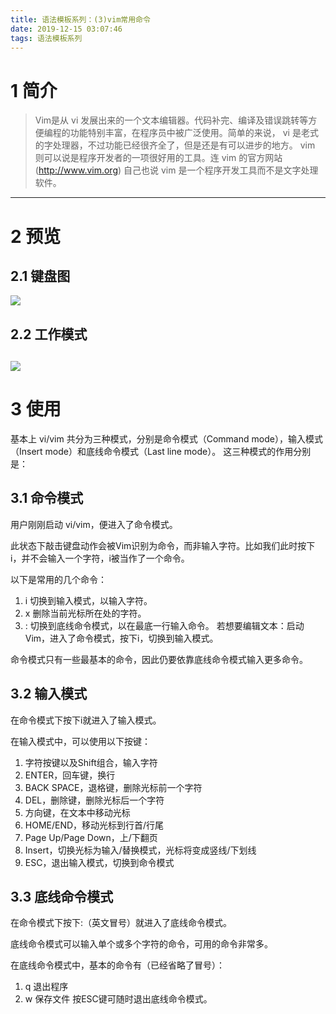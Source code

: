 ```yaml
---
title: 语法模板系列：(3)vim常用命令
date: 2019-12-15 03:07:46
tags: 语法模板系列
---
```

# 1 简介
> Vim是从 vi 发展出来的一个文本编辑器。代码补完、编译及错误跳转等方便编程的功能特别丰富，在程序员中被广泛使用。简单的来说， vi 是老式的字处理器，不过功能已经很齐全了，但是还是有可以进步的地方。 vim 则可以说是程序开发者的一项很好用的工具。连 vim 的官方网站 (http://www.vim.org) 自己也说 vim 是一个程序开发工具而不是文字处理软件。
----

# 2 预览
## 2.1 键盘图
![](https://www.runoob.com/wp-content/uploads/2015/10/vi-vim-cheat-sheet-sch.gif)
## 2.2 工作模式
![](https://www.runoob.com/wp-content/uploads/2014/07/vim-vi-workmodel.png)
----

# 3 使用
基本上 vi/vim 共分为三种模式，分别是命令模式（Command mode），输入模式（Insert mode）和底线命令模式（Last line mode）。 这三种模式的作用分别是：
## 3.1 命令模式
用户刚刚启动 vi/vim，便进入了命令模式。

此状态下敲击键盘动作会被Vim识别为命令，而非输入字符。比如我们此时按下i，并不会输入一个字符，i被当作了一个命令。

以下是常用的几个命令：
1. i 切换到输入模式，以输入字符。
2. x 删除当前光标所在处的字符。
3. : 切换到底线命令模式，以在最底一行输入命令。
若想要编辑文本：启动Vim，进入了命令模式，按下i，切换到输入模式。

命令模式只有一些最基本的命令，因此仍要依靠底线命令模式输入更多命令。
## 3.2 输入模式
在命令模式下按下i就进入了输入模式。

在输入模式中，可以使用以下按键：

1. 字符按键以及Shift组合，输入字符
2. ENTER，回车键，换行
3. BACK SPACE，退格键，删除光标前一个字符
4. DEL，删除键，删除光标后一个字符
5. 方向键，在文本中移动光标
6. HOME/END，移动光标到行首/行尾
7. Page Up/Page Down，上/下翻页
8. Insert，切换光标为输入/替换模式，光标将变成竖线/下划线
9. ESC，退出输入模式，切换到命令模式
## 3.3 底线命令模式
在命令模式下按下:（英文冒号）就进入了底线命令模式。

底线命令模式可以输入单个或多个字符的命令，可用的命令非常多。

在底线命令模式中，基本的命令有（已经省略了冒号）：
1. q 退出程序
2. w 保存文件
按ESC键可随时退出底线命令模式。